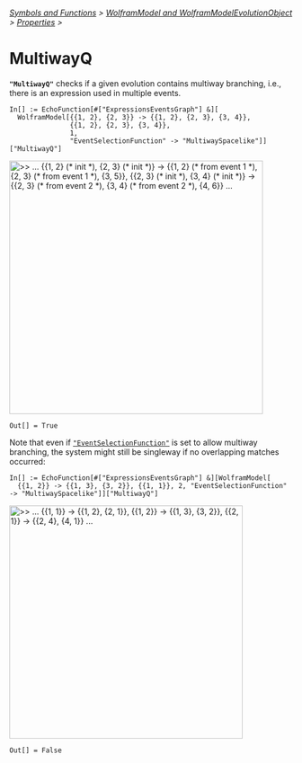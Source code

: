 ###### [Symbols and Functions](/README.md#symbols-and-functions) > [WolframModel and WolframModelEvolutionObject](../WolframModelAndWolframModelEvolutionObject.md) > [Properties](../WolframModelAndWolframModelEvolutionObject.md#properties) >

# MultiwayQ

**`"MultiwayQ"`** checks if a given evolution contains multiway branching, i.e., there is an expression used in multiple
events.

```wl
In[] := EchoFunction[#["ExpressionsEventsGraph"] &][
  WolframModel[{{1, 2}, {2, 3}} -> {{1, 2}, {2, 3}, {3, 4}},
               {{1, 2}, {2, 3}, {3, 4}},
               1,
               "EventSelectionFunction" -> "MultiwaySpacelike"]]["MultiwayQ"]
```

<img src="/Documentation/Images/MultiwayExpressionsEventsGraphEchoed.png"
     width="451"
     alt=">> ...
       {{1, 2} (* init *), {2, 3} (* init *)} -> {{1, 2} (* from event 1 *), {2, 3} (* from event 1 *), {3, 5}},
       {{2, 3} (* init *), {3, 4} (* init *)} -> {{2, 3} (* from event 2 *), {3, 4} (* from event 2 *), {4, 6}}
     ...">

```wl
Out[] = True
```

Note that even
if [`"EventSelectionFunction"`](/Documentation/SymbolsAndFunctions/WolframModelAndWolframModelEvolutionObject/Options/EventSelectionFunction.md)
is set to allow multiway branching, the system might still be singleway if no overlapping matches occurred:

```wl
In[] := EchoFunction[#["ExpressionsEventsGraph"] &][WolframModel[
  {{1, 2}} -> {{1, 3}, {3, 2}}, {{1, 1}}, 2, "EventSelectionFunction" -> "MultiwaySpacelike"]]["MultiwayQ"]
```

<img src="/Documentation/Images/SinglewayExpressionsEventsGraphEchoed.png"
     width="415"
     alt=">> ... {{1, 1}} -> {{1, 2}, {2, 1}}, {{1, 2}} -> {{1, 3}, {3, 2}}, {{2, 1}} -> {{2, 4}, {4, 1}} ...">

```wl
Out[] = False
```
